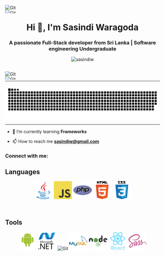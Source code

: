 <img align="left" src="https://media.giphy.com/media/W5eoZHPpUx9sapR0eu/giphy.gif" width="40px" alt="Git" />
<img align="left" src="https://media.giphy.com/media/W5eoZHPpUx9sapR0eu/giphy.gif" width="100%" height="10px" alt="Git" />
<br>
<h1 align="center">Hi 👋, I'm Sasindi Waragoda</h1>
<h3 align="center">A passionate Full-Stack developer from Sri Lanka | Software engineering Undergraduate  </h3>
<p align="center"> <img src="https://komarev.com/ghpvc/?username=sasindiw&label=Profile%20views&color=0e75b6&style=flat" alt="sasindiw" /> </p>
<br>
<img align="rights" src="https://media.giphy.com/media/W5eoZHPpUx9sapR0eu/giphy.gif" width="40px" alt="Git" />
<img align="left" src="https://media.giphy.com/media/W5eoZHPpUx9sapR0eu/giphy.gif" width="100%" height="10px" alt="Git" />

<hr>

<div align="center">
  <a href="https://1999azzar.github.io/1999AZZAR/">
    <img src="https://github.com/1999AZZAR/1999AZZAR/blob/readme/resources/img/grid-snake.svg" alt="snake">
  </a>
</div>

<hr>


- 🌱 I’m currently learning **Frameworks**

- 📫 How to reach me **sasindiw@gmail.com**

<h3 align="left">Connect with me:</h3>

<p align="left">
</p>

## Languages

<div align="center">
  <img src="https://raw.githubusercontent.com/devicons/devicon/master/icons/java/java-original.svg" alt="Java" width="60" height="60"/>
  <img src="https://raw.githubusercontent.com/devicons/devicon/master/icons/javascript/javascript-original.svg" alt="JavaScript" width="60" height="60"/>
  <img src="https://raw.githubusercontent.com/devicons/devicon/master/icons/php/php-original.svg" alt="PHP" width="60" height="60"/>
  <img src="https://raw.githubusercontent.com/devicons/devicon/master/icons/html5/html5-original-wordmark.svg" alt="HTML5" width="60" height="60"/>
  <img src="https://raw.githubusercontent.com/devicons/devicon/master/icons/css3/css3-original-wordmark.svg" alt="CSS3" width="60" height="60"/>
</div>

&nbsp;

## Tools

<div align="center">
  <img src="https://raw.githubusercontent.com/devicons/devicon/master/icons/android/android-original-wordmark.svg" alt="Android" width="60" height="60"/>
  <img src="https://raw.githubusercontent.com/devicons/devicon/master/icons/dot-net/dot-net-original-wordmark.svg" alt=".NET" width="60" height="60"/>
  <img src="https://www.vectorlogo.zone/logos/git-scm/git-scm-icon.svg" alt="Git" width="60" height="60"/>
  <img src="https://raw.githubusercontent.com/devicons/devicon/master/icons/mysql/mysql-original-wordmark.svg" alt="MySQL" width="60" height="60"/>
  <img src="https://raw.githubusercontent.com/devicons/devicon/master/icons/nodejs/nodejs-original-wordmark.svg" alt="Node.js" width="60" height="60"/>
  <img src="https://raw.githubusercontent.com/devicons/devicon/master/icons/react/react-original-wordmark.svg" alt="React" width="60" height="60"/>
  <img src="https://raw.githubusercontent.com/devicons/devicon/master/icons/sass/sass-original.svg" alt="Sass" width="60" height="60"/>
</div>



